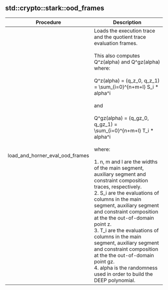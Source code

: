 
## std::crypto::stark::ood_frames
| Procedure | Description |
| ----------- | ------------- |
| load_and_horner_eval_ood_frames | Loads the execution trace and the quotient trace evaluation frames.<br /><br />This also computes Q^z(alpha) and Q^gz(alpha) where:<br /><br />Q^z(alpha) = (q_z_0, q_z_1) = \sum_{i=0}^{n+m+l} S_i * alpha^i<br /><br />and<br /><br />Q^gz(alpha) = (q_gz_0, q_gz_1) = \sum_{i=0}^{n+m+l} T_i * alpha^i<br /><br />where:<br /><br />1. n, m and l are the widths of the main segment, auxiliary segment and constraint composition<br />traces, respectively.<br />2. S_i are the evaluations of columns in the main segment, auxiliary segment and constraint composition<br />at the the out-of-domain point z.<br />3. T_i are the evaluations of columns in the main segment, auxiliary segment and constraint composition<br />at the the out-of-domain point gz.<br />4. alpha is the randomness used in order to build the DEEP polynomial.<br /> |
